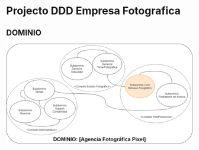 # Projecto DDD Empresa Fotografica

## DOMINIO
![Alt text](https://github.com/davidangarita1/EmpresaDeFotografia-DDD/blob/main/Dominio.jpg)
